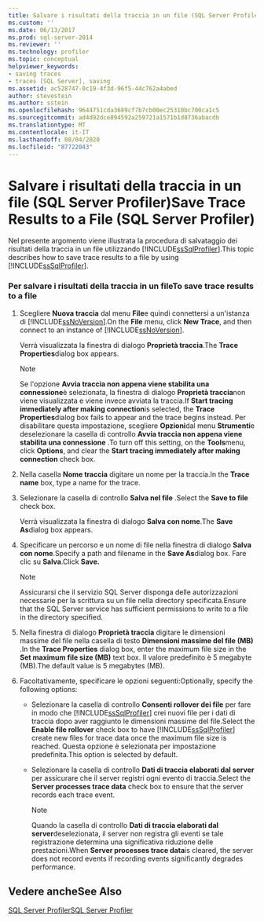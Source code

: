 ```yaml
---
title: Salvare i risultati della traccia in un file (SQL Server Profiler) | Microsoft Docs
ms.custom: ''
ms.date: 06/13/2017
ms.prod: sql-server-2014
ms.reviewer: ''
ms.technology: profiler
ms.topic: conceptual
helpviewer_keywords:
- saving traces
- traces [SQL Server], saving
ms.assetid: ac528747-0c19-4f3d-96f5-44c762a4abed
author: stevestein
ms.author: sstein
ms.openlocfilehash: 9644751cda3689cf7b7cb00ec25310bc700ca1c5
ms.sourcegitcommit: ad4d92dce894592a259721a1571b1d8736abacdb
ms.translationtype: MT
ms.contentlocale: it-IT
ms.lasthandoff: 08/04/2020
ms.locfileid: "87722043"
---
```

# <a name="save-trace-results-to-a-file-sql-server-profiler"></a><span data-ttu-id="27415-102">Salvare i risultati della traccia in un file (SQL Server Profiler)</span><span class="sxs-lookup"><span data-stu-id="27415-102">Save Trace Results to a File (SQL Server Profiler)</span></span>
  <span data-ttu-id="27415-103">Nel presente argomento viene illustrata la procedura di salvataggio dei risultati della traccia in un file utilizzando [!INCLUDE[ssSqlProfiler](../../includes/sssqlprofiler-md.md)].</span><span class="sxs-lookup"><span data-stu-id="27415-103">This topic describes how to save trace results to a file by using [!INCLUDE[ssSqlProfiler](../../includes/sssqlprofiler-md.md)].</span></span>  
  
### <a name="to-save-trace-results-to-a-file"></a><span data-ttu-id="27415-104">Per salvare i risultati della traccia in un file</span><span class="sxs-lookup"><span data-stu-id="27415-104">To save trace results to a file</span></span>  
  
1.  <span data-ttu-id="27415-105">Scegliere **Nuova traccia** dal menu **File**e quindi connettersi a un'istanza di [!INCLUDE[ssNoVersion](../../includes/ssnoversion-md.md)].</span><span class="sxs-lookup"><span data-stu-id="27415-105">On the **File** menu, click **New Trace**, and then connect to an instance of [!INCLUDE[ssNoVersion](../../includes/ssnoversion-md.md)].</span></span>  
  
     <span data-ttu-id="27415-106">Verrà visualizzata la finestra di dialogo **Proprietà traccia**.</span><span class="sxs-lookup"><span data-stu-id="27415-106">The **Trace Properties**dialog box appears.</span></span>  
  
    > [!NOTE]  
    >  <span data-ttu-id="27415-107">Se l'opzione **Avvia traccia non appena viene stabilita una connessione**è selezionata, la finestra di dialogo **Proprietà traccia**non viene visualizzata e viene invece avviata la traccia.</span><span class="sxs-lookup"><span data-stu-id="27415-107">If **Start tracing immediately after making connection**is selected, the **Trace Properties**dialog box fails to appear and the trace begins instead.</span></span> <span data-ttu-id="27415-108">Per disabilitare questa impostazione, scegliere **Opzioni**dal menu **Strumenti**e deselezionare la casella di controllo **Avvia traccia non appena viene stabilita una connessione** .</span><span class="sxs-lookup"><span data-stu-id="27415-108">To turn off this setting, on the **Tools**menu, click **Options**, and clear the **Start tracing immediately after making connection** check box.</span></span>  
  
2.  <span data-ttu-id="27415-109">Nella casella **Nome traccia** digitare un nome per la traccia.</span><span class="sxs-lookup"><span data-stu-id="27415-109">In the **Trace name** box, type a name for the trace.</span></span>  
  
3.  <span data-ttu-id="27415-110">Selezionare la casella di controllo **Salva nel file** .</span><span class="sxs-lookup"><span data-stu-id="27415-110">Select the **Save to file** check box.</span></span>  
  
     <span data-ttu-id="27415-111">Verrà visualizzata la finestra di dialogo **Salva con nome**.</span><span class="sxs-lookup"><span data-stu-id="27415-111">The **Save As**dialog box appears.</span></span>  
  
4.  <span data-ttu-id="27415-112">Specificare un percorso e un nome di file nella finestra di dialogo **Salva con nome**.</span><span class="sxs-lookup"><span data-stu-id="27415-112">Specify a path and filename in the **Save As**dialog box.</span></span> <span data-ttu-id="27415-113">Fare clic su **Salva**.</span><span class="sxs-lookup"><span data-stu-id="27415-113">Click **Save.**</span></span>  
  
    > [!NOTE]  
    >  <span data-ttu-id="27415-114">Assicurarsi che il servizio SQL Server disponga delle autorizzazioni necessarie per la scrittura su un file nella directory specificata.</span><span class="sxs-lookup"><span data-stu-id="27415-114">Ensure that the SQL Server service has sufficient permissions to write to a file in the directory specified.</span></span>  
  
5.  <span data-ttu-id="27415-115">Nella finestra di dialogo **Proprietà traccia** digitare le dimensioni massime del file nella casella di testo **Dimensioni massime del file (MB)** .</span><span class="sxs-lookup"><span data-stu-id="27415-115">In the **Trace Properties** dialog box, enter the maximum file size in the **Set maximum file size (MB)** text box.</span></span> <span data-ttu-id="27415-116">Il valore predefinito è 5 megabyte (MB).</span><span class="sxs-lookup"><span data-stu-id="27415-116">The default value is 5 megabytes (MB).</span></span>  
  
6.  <span data-ttu-id="27415-117">Facoltativamente, specificare le opzioni seguenti:</span><span class="sxs-lookup"><span data-stu-id="27415-117">Optionally, specify the following options:</span></span>  
  
    -   <span data-ttu-id="27415-118">Selezionare la casella di controllo **Consenti rollover dei file** per fare in modo che [!INCLUDE[ssSqlProfiler](../../includes/sssqlprofiler-md.md)] crei nuovi file per i dati di traccia dopo aver raggiunto le dimensioni massime del file.</span><span class="sxs-lookup"><span data-stu-id="27415-118">Select the **Enable file rollover** check box to have [!INCLUDE[ssSqlProfiler](../../includes/sssqlprofiler-md.md)] create new files for trace data once the maximum file size is reached.</span></span> <span data-ttu-id="27415-119">Questa opzione è selezionata per impostazione predefinita.</span><span class="sxs-lookup"><span data-stu-id="27415-119">This option is selected by default.</span></span>  
  
    -   <span data-ttu-id="27415-120">Selezionare la casella di controllo **Dati di traccia elaborati dal server** per assicurare che il server registri ogni evento di traccia.</span><span class="sxs-lookup"><span data-stu-id="27415-120">Select the **Server processes trace data** check box to ensure that the server records each trace event.</span></span>  
  
        > [!NOTE]  
        >  <span data-ttu-id="27415-121">Quando la casella di controllo **Dati di traccia elaborati dal server**deselezionata, il server non registra gli eventi se tale registrazione determina una significativa riduzione delle prestazioni.</span><span class="sxs-lookup"><span data-stu-id="27415-121">When **Server processes trace data**is cleared, the server does not record events if recording events significantly degrades performance.</span></span>  
  
## <a name="see-also"></a><span data-ttu-id="27415-122">Vedere anche</span><span class="sxs-lookup"><span data-stu-id="27415-122">See Also</span></span>  
 [<span data-ttu-id="27415-123">SQL Server Profiler</span><span class="sxs-lookup"><span data-stu-id="27415-123">SQL Server Profiler</span></span>](sql-server-profiler.md)  
  
  
